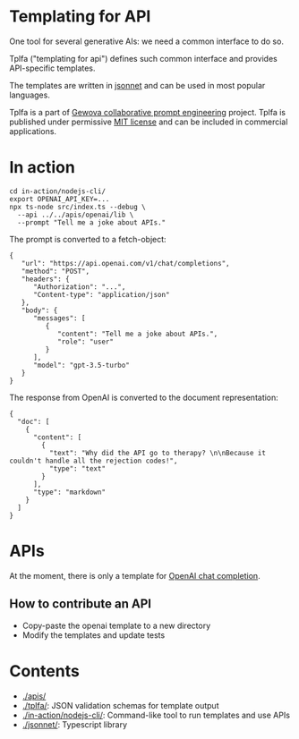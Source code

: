 # Templating for API

One tool for several generative AIs: we need a common interface to do so.

Tplfa ("templating for api") defines such common interface and provides API-specific templates.

The templates are written in [jsonnet](https://jsonnet.org/) and can be used in most popular languages.

Tplfa is a part of [Gewova collaborative prompt engineering](https://gewova.com/) project. Tplfa is published under permissive [MIT license](./LICENSE.txt) and can be included in commercial applications.

# In action

```
cd in-action/nodejs-cli/
export OPENAI_API_KEY=...
npx ts-node src/index.ts --debug \
  --api ../../apis/openai/lib \
  --prompt "Tell me a joke about APIs."
```

The prompt is converted to a fetch-object:

```
{
   "url": "https://api.openai.com/v1/chat/completions",
   "method": "POST",
   "headers": {
      "Authorization": "...",
      "Content-type": "application/json"
   },
   "body": {
      "messages": [
         {
            "content": "Tell me a joke about APIs.",
            "role": "user"
         }
      ],
      "model": "gpt-3.5-turbo"
   }
}
```

The response from OpenAI is converted to the document representation:

```
{
  "doc": [
    {
      "content": [
        {
          "text": "Why did the API go to therapy? \n\nBecause it couldn't handle all the rejection codes!",
          "type": "text"
        }
      ],
      "type": "markdown"
    }
  ]
}
```

# APIs

At the moment, there is only a template for [OpenAI chat completion](https://platform.openai.com/docs/api-reference/chat).

## How to contribute an API

- Copy-paste the openai template to a new directory
- Modify the templates and update tests

# Contents

- [./apis/](./apis/)
- [./tplfa/](./tplfa/): JSON validation schemas for template output
- [./in-action/nodejs-cli/](./in-action/nodejs-cli/): Command-like tool to run templates and use APIs
- [./jsonnet/](./jsonnet/): Typescript library

